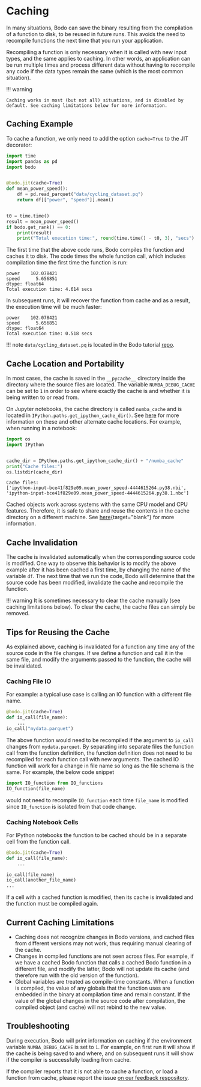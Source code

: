# Caching

In many situations, Bodo can save the binary resulting from the
compilation of a function to disk, to be reused in future runs. This
avoids the need to recompile functions the next time that you run your
application.

Recompiling a function is only necessary when it is called with new
input types, and the same applies to caching. In other words, an
application can be run multiple times and process different data without
having to recompile any code if the data types remain the same (which is
the most common situation).

!!! warning

    Caching works in most (but not all) situations, and is disabled by
    default. See caching limitations below for more information.


## Caching Example

To cache a function, we only need to add the option `cache=True` to the
JIT decorator:

```py
import time
import pandas as pd
import bodo


@bodo.jit(cache=True)
def mean_power_speed():
    df = pd.read_parquet("data/cycling_dataset.pq")
    return df[["power", "speed"]].mean()


t0 = time.time()
result = mean_power_speed()
if bodo.get_rank() == 0:
    print(result)
    print("Total execution time:", round(time.time() - t0, 3), "secs")
```

The first time that the above code runs, Bodo compiles the function and
caches it to disk. The code times the whole function call, which
includes compilation time the first time the function is run:

```console
power    102.078421
speed      5.656851
dtype: float64
Total execution time: 4.614 secs
```
In subsequent runs, it will recover the function from cache and as a
result, the execution time will be much faster:

```console
power    102.078421
speed      5.656851
dtype: float64
Total execution time: 0.518 secs
```

!!! note
    `data/cycling_dataset.pq` is located in the Bodo tutorial
    [repo](https://github.com/Bodo-inc/Bodo-tutorial).


## Cache Location and Portability

In most cases, the cache is saved in the `__pycache__` directory inside
the directory where the source files are located. The variable
`NUMBA_DEBUG_CACHE` can be set to `1` in order to see where exactly the
cache is and whether it is being written to or read from.

On Jupyter notebooks, the cache directory is called `numba_cache` and is
located in `IPython.paths.get_ipython_cache_dir()`. See
[here](http://numba.pydata.org/numba-doc/latest/reference/envvars.html?#envvar-NUMBA_CACHE_DIR)
for more information on these and other alternate cache locations. For
example, when running in a notebook:

```py
import os
import IPython


cache_dir = IPython.paths.get_ipython_cache_dir() + "/numba_cache"
print("Cache files:")
os.listdir(cache_dir)
```

```console
Cache files:
['ipython-input-bce41f829e09.mean_power_speed-4444615264.py38.nbi',
'ipython-input-bce41f829e09.mean_power_speed-4444615264.py38.1.nbc']
```

Cached objects work across systems with the same CPU model and CPU
features. Therefore, it is safe to share and reuse the contents in the
cache directory on a different machine. See
[here](http://numba.pydata.org/numba-doc/latest/developer/caching.html#cache-sharing){target="blank"}
for more information.

## Cache Invalidation

The cache is invalidated automatically when the corresponding source
code is modified. One way to observe this behavior is to modify the
above example after it has been cached a first time, by changing the
name of the variable `df`. The next time that we run the code, Bodo will
determine that the source code has been modified, invalidate the cache
and recompile the function.

!!! warning
    It is sometimes necessary to clear the cache manually (see caching
    limitations below). To clear the cache, the cache files can simply be
    removed.


## Tips for Reusing the Cache

As explained above, caching is invalidated for a function any time any
of the source code in the file changes. If we define a function and call
it in the same file, and modify the arguments passed to the function,
the cache will be invalidated.

### Caching File IO

For example: a typical use case is calling an IO function with a
different file name.

``` py
@bodo.jit(cache=True)
def io_call(file_name):
    ...
io_call("mydata.parquet")
```

The above function would need to be recompiled if the argument to
`io_call` changes from `mydata.parquet`. By separating into separate
files the function call from the function definition, the function
definition does not need to be recompiled for each function call with
new arguments. The cached IO function will work for a change in file
name so long as the file schema is the same. For example, the below code
snippet

``` py
import IO_function from IO_functions
IO_function(file_name)
```

would not need to recompile `IO_function` each time `file_name` is
modified since `IO_function` is isolated from that code change.

### Caching Notebook Cells

For IPython notebooks the function to be cached should be in a separate
cell from the function call.

``` py
@bodo.jit(cache=True)
def io_call(file_name):
    ...
```

``` py
io_call(file_name)
io_call(another_file_name)
...
```

If a cell with a cached function is modified, then its cache is
invalidated and the function must be compiled again.

## Current Caching Limitations

-   Caching does not recognize changes in Bodo versions, and cached
    files from different versions may not work, thus requiring manual
    clearing of the cache.
-   Changes in compiled functions are not seen across files. For
    example, if we have a cached Bodo function that calls a cached Bodo
    function in a different file, and modify the latter, Bodo will not
    update its cache (and therefore run with the old version of the
    function).
-   Global variables are treated as compile-time constants. When a
    function is compiled, the value of any globals that the function
    uses are embedded in the binary at compilation time and remain
    constant. If the value of the global changes in the source code
    after compilation, the compiled object (and cache) will not rebind
    to the new value.

## Troubleshooting

During execution, Bodo will print information on caching if the
environment variable `NUMBA_DEBUG_CACHE` is set to `1`. For example, on
first run it will show if the cache is being saved to and where, and on
subsequent runs it will show if the compiler is successfully loading
from cache.

If the compiler reports that it is not able to cache a function, or load
a function from cache, please report the issue
[on our feedback respository](https://github.com/Bodo-inc/Feedback).
